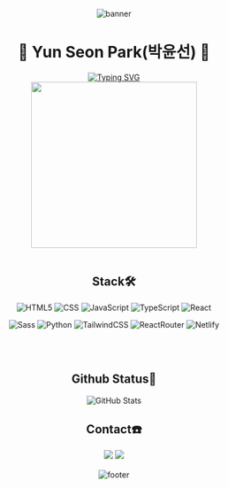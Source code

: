 <div align="center">
  
![banner](https://github.com/user-attachments/assets/d53d5cd7-fd32-4cbf-b045-f344720c8180)








  <h1>👻 Yun Seon Park(박윤선) 👻</h1>
<a href="https://git.io/typing-svg"><img src="https://readme-typing-svg.demolab.com?font=Noto+Sans&weight=500&pause=1000&color=5A5A5A&width=450&lines=Hi!+%F0%9F%96%90%EF%B8%8F+I'm+Yunseon+Park%2C+a+front-end+developer." alt="Typing SVG" /></a>
<br>
<img src="https://github.com/user-attachments/assets/7c850b8e-0431-4b0f-a2f5-b4c2abd1a0f9" width="300px"/>


<br>
<br>


  <h2>Stack🛠️</h2>
  <p>
    <img src="https://img.shields.io/badge/HTML5-E34F26?style=for-the-badge&logo=html5&logoColor=white" alt="HTML5">
    <img src="https://img.shields.io/badge/CSS-239120?&style=for-the-badge&logo=css3&logoColor=white" alt="CSS">
    <img src="https://img.shields.io/badge/JavaScript-F7DF1E?style=for-the-badge&logo=JavaScript&logoColor=white" alt="JavaScript">
    <img src="https://img.shields.io/badge/TypeScript-007ACC?style=for-the-badge&logo=typescript&logoColor=white" alt="TypeScript">    
     <img src="https://img.shields.io/badge/React-20232A?style=for-the-badge&logo=react&logoColor=61DAFB" alt="React">    
  </p>

  <p>
    <img src="https://img.shields.io/badge/Sass-CC6699?style=for-the-badge&logo=sass&logoColor=white" alt="Sass">
    <img src="https://img.shields.io/badge/Python-14354C?style=for-the-badge&logo=python&logoColor=white" alt="Python">
    <img src="https://img.shields.io/badge/Tailwind_CSS-38B2AC?style=for-the-badge&logo=tailwind-css&logoColor=white" alt="TailwindCSS">
    <img src="https://img.shields.io/badge/React_Router-CA4245?style=for-the-badge&logo=react-router&logoColor=white" alt="ReactRouter">
    <img src="https://img.shields.io/badge/Netlify-00C7B7?style=for-the-badge&logo=netlify&logoColor=white" alt="Netlify">
  </p>

  <br>
<br>
  <h2>Github Status🚀</h2>
  <p>
    <img src="https://github-readme-stats.vercel.app/api?username=YSP97&hide=contribs,prs&show_icons=true&bg_color=FFEEC1&title_color=F2A65C&icon_color=F2A65C&text_color=787878" alt="GitHub Stats">
  </p>

  <h2>Contact☎️</h2>
  <a href="mailto:pus9717@gmail.com"><img src="https://img.shields.io/badge/Gmail-D14836?style=for-the-badge&logo=gmail&logoColor=white"/></a>
  <a href="https://opaque-parade-b25.notion.site/c7e2c7c4929442b986ef2e1e3d668b8e?pvs=74"><img src="https://img.shields.io/badge/Notion-%23000000.svg?style=for-the-badge&logo=notion&logoColor=white"/></a>


  <br>
  <br>
  <img src="https://capsule-render.vercel.app/api?type=shark&animation=blink&color=FFF5DD&height=100" alt="footer">
  
</div>
